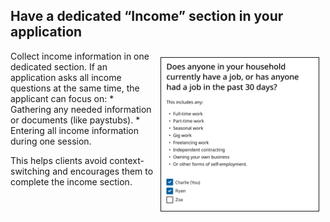 ## Have a dedicated “Income” section in your application
<img align="right" style="max-width: 50%; border: 1px solid; margin: 10px;" src="../images/dedicatedIncome.png">
Collect income information in one dedicated section. If an application asks all income questions at the same time, the applicant can focus on: 
* Gathering any needed information or documents (like paystubs).
* Entering all income information during one session.

This helps clients avoid context-switching and encourages them to complete the income section. 
